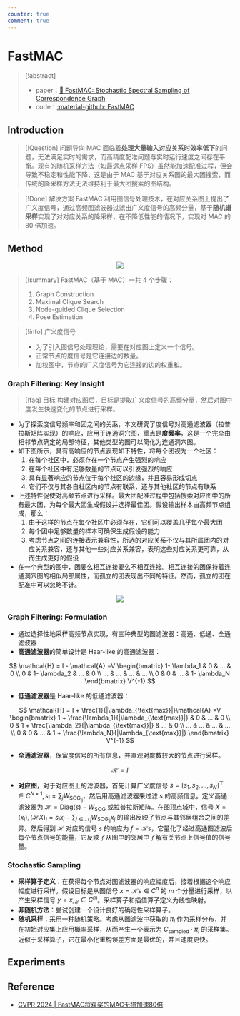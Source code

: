 ```yaml
---
counter: true
comment: true
---
```


# FastMAC


> [!abstract]
> - paper：[:book: FastMAC: Stochastic Spectral Sampling of Correspondence Graph](https://arxiv.org/abs/2403.08770)
> - code：[:material-github: FastMAC](https://github.com/Forrest-110/FastMAC)


## Introduction

> [!Question] 问题导向
> MAC 面临着**处理大量输入对应关系时效率低下**的问题，无法满足实时的需求，而高精度配准问题与实时运行速度之间存在平衡。现有的随机采样方法（如最远点采样 FPS）虽然能加速配准过程，但会导致不稳定和性能下降，这是由于 MAC 基于对应关系图的最大团搜索，而传统的降采样方法无法维持利于最大团搜索的图结构。

> [!Done] 解决方案
> FastMAC 利用图信号处理技术，在对应关系图上提出了广义度信号，通过高频图滤波器过滤出广义度信号的高频分量，基于**随机谱采样**实现了对对应关系的降采样，在不降低性能的情况下，实现对 MAC 的 80 倍加速。

## Method

<center><img src="https://cdn.jujimeizuo.cn/note/cv/pcd/FastMAC-1.jpg"></center>

> [!summary] FastMAC（基于 MAC）一共 4 个步骤：
> 1. Graph Construction
> 2. Maximal Clique Search
> 3. Node-guided Clique Selection
> 4. Pose Estimation

> [!info] 广义度信号
> - 为了引入图信号处理理论，需要在对应图上定义一个信号。
> - 正常节点的度信号是它连接边的数量。
> - 加权图中，节点的广义度信号为它连接的边的权重和。

### Graph Filtering: Key Insight

> [!faq] 目标
> 构建对应图后，目标是提取广义度信号的高频分量，然后对图中度发生快速变化的节点进行采样。

- 为了探索度信号频率和团之间的关系，本文研究了度信号对高通滤波器（拉普拉斯矩阵实现）的响应，应用于连通洞穴图，重点是**度频率**，这是一个完全由相邻节点确定的局部特征，其他类型的图可以简化为连通洞穴图。
- 如下图所示，具有高响应的节点表现如下特性，将每个团视为一个社区：
	1. 在每个社区中，必须存在一个节点产生强烈的响应
	2. 在每个社区中有足够数量的节点可以引发强烈的响应
	3. 具有显著响应的节点位于每个社区的边缘，并且容易形成切点
	4. 它们不仅与其各自社区内的节点有联系，还与其他社区的节点有联系
- 上述特性促使对高频节点进行采样。最大团配准过程中包括搜索对应图中的所有最大团，为每个最大团生成假设并选择最佳团。假设输出样本由高频节点组成，那么：
	1. 由于这样的节点在每个社区中必须存在，它们可以覆盖几乎每个最大团
	2. 每个团中足够数量的样本可确保生成假设的能力
	3. 考虑节点之间的连接表示兼容性，所选的对应关系不仅与其所属团内的对应关系兼容，还与其他一些对应关系兼容，表明这些对应关系更可靠，从而生成更好的假设
- 在一个典型的图中，团要么相互连接要么不相互连接。相互连接的团保持着连通洞穴图的相似局部属性，而孤立的团表现出不同的特征。然而，孤立的团在配准中可以忽略不计。

<center><img src="https://cdn.jujimeizuo.cn/note/cv/pcd/FastMAC-2.jpg"></center>

### Graph Filtering: Formulation

- 通过选择性地采样高频节点实现，有三种典型的图滤波器：高通、低通、全通滤波器
- **高通滤波器**的简单设计是 Haar-like 的高通滤波器：

$$
\mathcal{H} = I - \mathcal{A} =V
\begin{bmatrix}
1- \lambda_1 & 0 & ... & 0 \\
0 & 1- \lambda_2 & ... & 0 \\
... & ... & ... & ... \\
0 & 0 & ... & 1- \lambda_N
\end{bmatrix}
V^{-1}
$$

- **低通滤波器**是 Haar-like 的低通滤波器：

$$
\mathcal{H} = I + \frac{1}{|\lambda_{\text{max}}|}\mathcal{A} =V
\begin{bmatrix}
1 + \frac{\lambda_1}{|\lambda_{\text{max}}|} & 0 & ... & 0 \\
0 & 1 + \frac{\lambda_2}{|\lambda_{\text{max}}|} & ... & 0 \\
... & ... & ... & ... \\
0 & 0 & ... & 1 + \frac{\lambda_N}{|\lambda_{\text{max}}|}
\end{bmatrix}
V^{-1}
$$

- **全通滤波器**，保留度信号的所有信息，并直观对度数较大的节点进行采样。

$$
\mathcal{H} = I
$$

- **对应图**，对于对应图上的滤波器，首先计算广义度信号 $s=[s_1, s_2, ..., s_N]^\top \in C^{N \times 1}, s_i = \sum_j W_{\text{SOG}_{\text{ij}}}$，然后用高通滤波器来过滤 $s$ 的高频信息。定义高通滤波器为 $\mathcal{H} = \text{Diag}(s) - W_{\text{SOG}}$ 或拉普拉斯矩阵。在图顶点域中，信号 $X=(x_i), (\mathcal{H}X)_i = s_ix_i - \sum_{j \in \mathcal{N}_i} W_{\text{SOG}_{\text{ij}}} x_j$ 的输出反映了节点与其邻居组合之间的差异。然后得到 $\mathcal{H}$ 对应的信号 $s$ 的响应为 $f = \mathcal{H}s$，它量化了经过高通图滤波后每个节点信号的能量，它反映了从图中的邻居中了解有关节点上信号值的信号量。

### Stochastic Sampling

- **采样算子定义**：在获得每个节点对图滤波器的响应幅度后，接着根据这个响应幅度进行采样。假设目标是从图信号 $x = \mathcal{H}s \in C^n$ 的 $m$ 个分量进行采样，以产生采样信号 $y = x_{\mathcal{M}} \in C^m$。采样算子和插值算子定义为线性映射。
- **非随机方法**：尝试创建一个设计良好的确定性采样算子。
- **随机采样**：采用一种随机策略。考虑从图滤波中获取的 $\pi_i$ 作为采样分布，并在初始对应集上应用概率采样，从而产生一个表示为 $C_{\text{sampled}} \cdot \pi_i$ 的采样集。近似于采样算子，它在最小化重构误差方面是最优的，并且速度更快。


## Experiments


## Reference

- [CVPR 2024 | FastMAC将获奖的MAC无损加速80倍](https://www.bilibili.com/opus/909468254205902867)